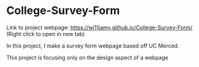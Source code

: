 # College-Survey-Form

Link to project webpage: https://wi11iamy.github.io/College-Survey-Form/
<br />(Right click to open in new tab)

In this project, I make a survey form webpage based off UC Merced. 

This project is focusing only on the design aspect of a webpage
